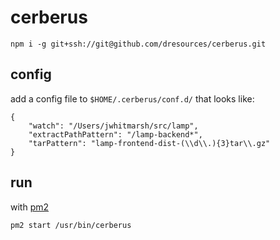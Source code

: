 # cerberus

`npm i -g git+ssh://git@github.com/dresources/cerberus.git`

## config

add a config file to `$HOME/.cerberus/conf.d/` that looks like:

```
{
    "watch": "/Users/jwhitmarsh/src/lamp",
    "extractPathPattern": "/lamp-backend*",
    "tarPattern": "lamp-frontend-dist-(\\d\\.){3}tar\\.gz"
}
```

## run

with [pm2](https://github.com/Unitech/PM2)

`pm2 start /usr/bin/cerberus`
